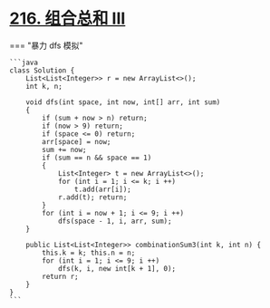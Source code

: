 # [216. 组合总和 III](https://leetcode.cn/problems/combination-sum-iii/description/?envType=study-plan-v2&envId=leetcode-75)

=== "暴力 dfs 模拟"

    ```java
    class Solution {
        List<List<Integer>> r = new ArrayList<>();
        int k, n;

        void dfs(int space, int now, int[] arr, int sum)
        {
            if (sum + now > n) return;
            if (now > 9) return;
            if (space <= 0) return;
            arr[space] = now;
            sum += now;
            if (sum == n && space == 1)
            {
                List<Integer> t = new ArrayList<>();
                for (int i = 1; i <= k; i ++)
                    t.add(arr[i]);
                r.add(t); return;
            }
            for (int i = now + 1; i <= 9; i ++)
                dfs(space - 1, i, arr, sum);
        }

        public List<List<Integer>> combinationSum3(int k, int n) {
            this.k = k; this.n = n;
            for (int i = 1; i <= 9; i ++)
                dfs(k, i, new int[k + 1], 0);
            return r;
        }
    }
    ```